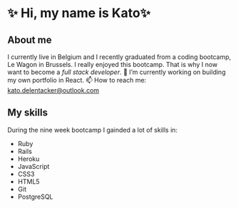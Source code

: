# ✨ Hi, my name is Kato✨ 

## About me
I currently live in Belgium and I recently graduated from a coding bootcamp, Le Wagon in Brussels. 
I really enjoyed this bootcamp. That is why I now want to become a *full stack developer*. 
🔭 I’m currently working on building my own portfolio in React. 
📫 How to reach me: kato.delentacker@outlook.com

## My skills 
During the nine week bootcamp I gainded a lot of skills in: 
- Ruby
- Rails
- Heroku
- JavaScript
- CSS3
- HTML5
- Git
- PostgreSQL
